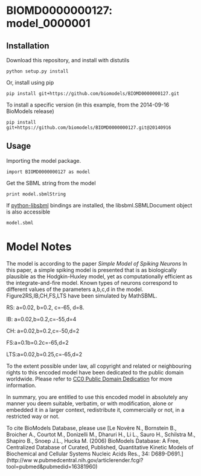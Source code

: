 # BIOMD0000000127: model_0000001

## Installation

Download this repository, and install with distutils

`python setup.py install`

Or, install using pip

`pip install git+https://github.com/biomodels/BIOMD0000000127.git`

To install a specific version (in this example, from the 2014-09-16 BioModels release)

`pip install git+https://github.com/biomodels/BIOMD0000000127.git@20140916`

## Usage

Importing the model package.

`import BIOMD0000000127 as model`

Get the SBML string from the model

`print model.sbmlString`

If [python-libsbml](https://pypi.python.org/pypi/python-libsbml) bindings are
installed, the libsbml.SBMLDocument object is also accessible

`model.sbml`


# Model Notes


The model is according to the paper _Simple Model of Spiking Neurons_ In this
paper, a simple spiking model is presented that is as biologically plausible
as the Hodgkin-Huxley model, yet as computationally efficient as the
integrate-and-fire model. Known types of neurons correspond to different
values of the parameters a,b,c,d in the model. Figure2RS,IB,CH,FS,LTS have
been simulated by MathSBML.

RS: a=0.02, b=0.2, c=-65, d=8.

IB: a=0.02,b=0.2,c=-55,d=4

CH: a=0.02,b=0.2,c=-50,d=2

FS:a=0.1b=0.2c=-65,d=2

LTS:a=0.02,b=0.25,c=-65,d=2

  

To the extent possible under law, all copyright and related or neighbouring
rights to this encoded model have been dedicated to the public domain
worldwide. Please refer to [CC0 Public Domain
Dedication](http://creativecommons.org/publicdomain/zero/1.0/) for more
information.

In summary, you are entitled to use this encoded model in absolutely any
manner you deem suitable, verbatim, or with modification, alone or embedded it
in a larger context, redistribute it, commercially or not, in a restricted way
or not.

  

To cite BioModels Database, please use [Le Novère N., Bornstein B., Broicher
A., Courtot M., Donizelli M., Dharuri H., Li L., Sauro H., Schilstra M.,
Shapiro B., Snoep J.L., Hucka M. (2006) BioModels Database: A Free,
Centralized Database of Curated, Published, Quantitative Kinetic Models of
Biochemical and Cellular Systems Nucleic Acids Res., 34: D689-D691.](http://ww
w.pubmedcentral.nih.gov/articlerender.fcgi?tool=pubmed&pubmedid=16381960)


